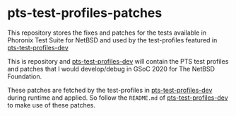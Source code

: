 # pts-test-profiles-patches
This repository stores the fixes and patches for the tests available in Phoronix Test Suite for NetBSD and used by the test-profiles featured in [pts-test-profiles-dev](https://github.com/apurvanandan1997/pts-test-profiles-dev/)

This is repository and [pts-test-profiles-dev](https://github.com/apurvanandan1997/pts-test-profiles-dev/) will contain the PTS test profiles and patches that I would develop/debug in GSoC 2020 for The NetBSD Foundation.

These patches are fetched by the test-profiles in [pts-test-profiles-dev](https://github.com/apurvanandan1997/pts-test-profiles-dev/) during runtime and applied. So follow the ```README.md``` of [pts-test-profiles-dev](https://github.com/apurvanandan1997/pts-test-profiles-dev/) to make use of these patches. 
